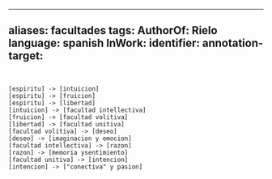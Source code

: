 
---
aliases: facultades
tags: 
AuthorOf: Rielo
language: spanish
InWork: 
identifier: 
annotation-target: 
---


```nomnoml


[espiritu] -> [intuicion]
[espiritu] -> [fruicion]
[espiritu] -> [libertad]
[intuicion] -> [facultad intellectiva]
[fruicion] -> [facultad volitiva]
[libertad] -> [facultad unitiva]
[facultad volitiva] -> [deseo]
[deseo] -> [imaginacion y emocion]
[facultad intellectiva] -> [razon]
[razon] -> [memoria ysentimiento]
[facultad unitiva] -> [intencion]
[intencion] -> ["conectiva" y pasion]
	
```
